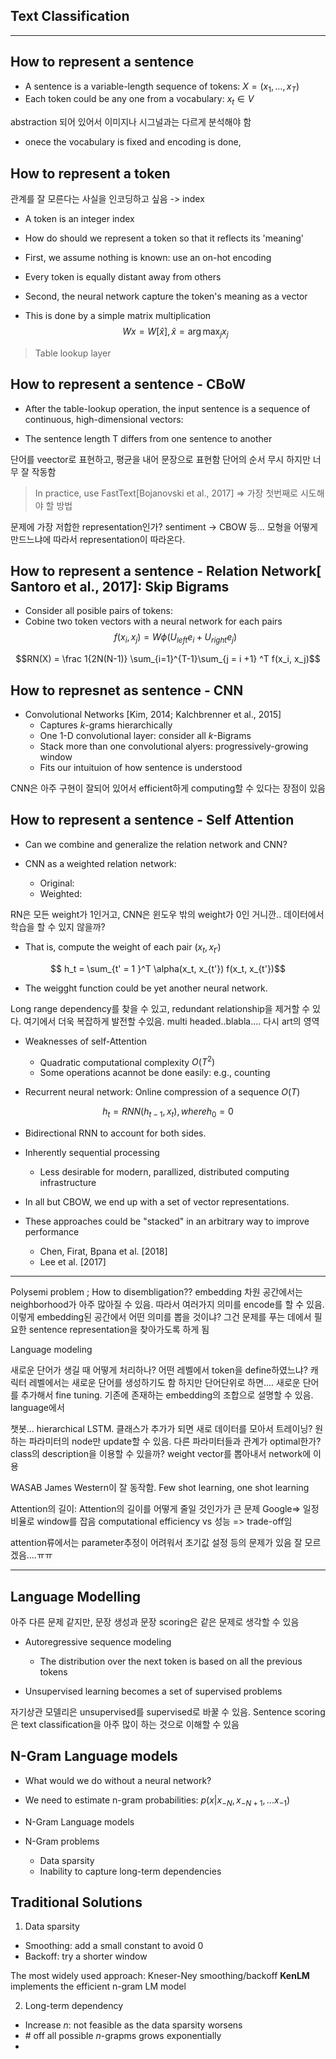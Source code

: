 
## Text Classification

---

## How to represent a sentence

* A sentence is a variable-length sequence of tokens: $X = (x_1, \ldots, x_T)$
* Each token could be any one from a vocabulary: $x_t \in V$

abstraction 되어 있어서 이미지나 시그널과는 다르게 분석해야 함

* onece the vocabulary is fixed and encoding is done,


## How to represent a token

관계를 잘 모른다는 사실을 인코딩하고 싶음 -> index

* A token is an integer index
* How do should we represent a token so that it reflects its 'meaning'
* First, we assume nothing is known: use an on-hot encoding

* Every token is equally distant away from others

* Second, the neural network capture the token's meaning as a vector
* This is done by a simple matrix multiplication
$$ Wx = W[\hat x], \hat x = \arg \max_j x_j$$
> Table lookup layer

## How to represent a sentence - CBoW

* After the table-lookup operation, the input sentence is a sequence of continuous, high-dimensional vectors:

* The sentence length T differs from one sentence to another

단어를 veector로 표현하고, 평균을 내어 문장으로 표현함
단어의 순서 무시
하지만 너무 잘 작동함

> In practice, use FastText[Bojanovski et al., 2017] => 가장 첫번째로 시도해야 할 방법

문제에 가장 저합한 representation인가?
sentiment -> CBOW 등... 모형을 어떻게 만드느냐에 따라서 representation이 따라온다.


## How to represent a sentence - Relation Network[ Santoro et al., 2017]: Skip Bigrams
  * Consider all posible pairs of tokens:
  * Cobine two token vectors with a neural network for each pairs
$$f(x_i, x_j) = W\phi(U_{left}e_i  +  U_{right}e_j)$$

$$RN(X) = \frac 1{2N(N-1)} \sum_{i=1}^{T-1}\sum_{j = i +1} ^T f(x_i, x_j)$$


## How to represnet as sentence - CNN

* Convolutional Networks [Kim, 2014; Kalchbrenner et al., 2015]
  - Captures $k$-grams hierarchically
  - One 1-D convolutional layer: consider all $k$-Bigrams
  - Stack more than one convolutional alyers: progressively-growing window
  - Fits our intuituion of how sentence is understood



CNN은 아주 구현이 잘되어 있어서 efficient하게 computing할 수 있다는 장점이 있음


## How to represent a sentence - Self Attention

* Can we combine and generalize the relation network and CNN?

* CNN as a weighted relation network:

  - Original:
  - Weighted:

RN은 모든 weight가 1인거고, CNN은 윈도우 밖의 weight가 0인 거니깐.. 데이터에서 학습을 할 수 있지 않을까?

* That is, compute the weight of each pair $(x_t, x_{t'})$

$$ h_t =  \sum_{t' = 1 }^T \alpha(x_t, x_{t'}) f(x_t, x_{t'})$$

* The weigght function could be yet another neural network.

Long range dependency를 찾을 수 있고, redundant relationship을 제거할 수 있다.
여기에서 더욱 복잡하게 발전할 수있음. multi headed..blabla.... 다시 art의 영역

* Weaknesses of self-Attention
  - Quadratic computational complexity $O(T^2)$
  - Some operations acannot be done easily: e.g., counting


* Recurrent neural network: Online compression of a sequence $O(T)$

$$h_t = RNN(h_{t-1}, x_t), where h_0 =0$$

* Bidirectional RNN to account for both sides.
* Inherently sequential processing
  - Less desirable for modern, parallized, distributed computing infrastructure


* In all but CBOW, we end up with a set of vector representations.
* These approaches could be "stacked" in an arbitrary way to improve performance
  - Chen, Firat, Bpana et al. [2018]
  - Lee et al. [2017]

----

Polysemi problem ; How to disembligation??
embedding 차원 공간에서는 neighborhood가 아주 많아질 수 있음. 따라서 여러가지 의미를 encode를 할 수 있음.
이렇게 embedding된 공간에서 어떤 의미를 뽑을 것이냐? 그건 문제를 푸는 데에서 필요한 sentence representation을 찾아가도록 하게 됨

Language modeling

새로운 단어가 생길 때 어떻게 처리하나? 어떤 레벨에서 token을 define하였느냐?
캐릭터 레벨에서는 새로운 단어를 생성하기도 함
하지만 단어단위로 하면.... 새로운 단어를 추가해서 fine tuning. 기존에 존재하는 embedding의 조합으로 설명할 수 있음. language에서

챗봇... hierarchical LSTM. 클래스가 추가가 되면 새로 데이터를 모아서 트레이닝?
원하는 파라미터의 node만 update할 수 있음. 다른 파라미터들과 관계가 optimal한가?
class의 description을 이용할 수 있을까? weight vector를 뽑아내서 network에 이용

WASAB James Western이 잘 동작함.
Few shot learning, one shot learning


Attention의 길이: Attention의 길이를 어떻게 줄일 것인가가 큰 문제
Google=> 일정비율로 window를 잡음
computational efficiency vs 성능 => trade-off임

attention류에서는 parameter추정이 어려워서 초기값 설정 등의 문제가 있음
잘 모르겠음....ㅠㅠ

---

## Language Modelling

아주 다른 문제 같지만, 문장 생성과 문장 scoring은 같은 문제로 생각할 수 있음

* Autoregressive sequence modeling
  * The distribution over the next token is based on all the previous tokens

* Unsupervised learning becomes a set of supervised problems

자기상관 모델리은 unsupervised를 supervised로 바꿀 수 있음. Sentence scoring은 text classification을 아주 많이 하는 것으로 이해할 수 있음

## N-Gram Language models

* What would we do without a neural network?
* We need to estimate n-gram probabilities: $p(x| x_{-N}, x_{-N+1} ,\ldots x_{-1})$

* N-Gram Language models

* N-Gram problems
  - Data sparsity
  - Inability to capture long-term dependencies

## Traditional Solutions

1. Data sparsity
  - Smoothing: add a small constant to avoid 0
  - Backoff: try a shorter window

The most widely used approach: Kneser-Ney smoothing/backoff
**KenLM** implements the efficient n-gram LM model

2. Long-term dependency
  - Increase $n$: not feasible as the data sparsity worsens
  - \# off all possible $n$-grapms grows exponentially
  -
